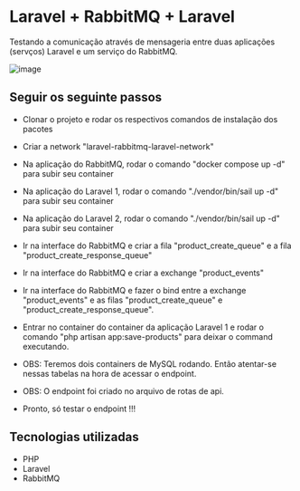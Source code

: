 # Laravel + RabbitMQ + Laravel

Testando a comunicação através de mensageria entre duas aplicações (servços) Laravel e um serviço do RabbitMQ.

![image](https://github.com/thiagopetherson/laravel-rabbitmq-microservices/assets/44420212/9388d3f6-838b-444a-90af-6ff378cfd9e5)

## Seguir os seguinte passos

- Clonar o projeto e rodar os respectivos comandos de instalação dos pacotes
- Criar a network "laravel-rabbitmq-laravel-network"
- Na aplicação do RabbitMQ, rodar o comando "docker compose up -d" para subir seu container
- Na aplicação do Laravel 1, rodar o comando "./vendor/bin/sail up -d" para subir seu container
- Na aplicação do Laravel 2, rodar o comando "./vendor/bin/sail up -d" para subir seu container
- Ir na interface do RabbitMQ e criar a fila "product_create_queue" e a fila "product_create_response_queue"
- Ir na interface do RabbitMQ e criar a exchange "product_events"
- Ir na interface do RabbitMQ e fazer o bind entre a exchange "product_events" e as filas "product_create_queue" e "product_create_response_queue".
- Entrar no container do container da aplicação Laravel 1 e rodar o comando "php artisan app:save-products" para deixar o command executando.

- OBS: Teremos dois containers de MySQL rodando. Então atentar-se nessas tabelas na hora de acessar o endpoint. 
- OBS: O endpoint foi criado no arquivo de rotas de api.

- Pronto, só testar o endpoint !!!

## Tecnologias utilizadas

- PHP
- Laravel
- RabbitMQ
